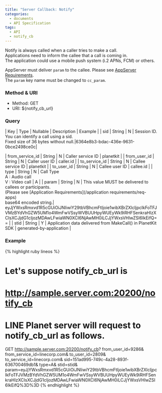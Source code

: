 ```yaml
---
title: "Server Callback: Notify"
categories:
  - documents
  - API Specification
tags:
  - API
  - notify_cb
---
```


Notify is always called when a caller tries to make a call.<br>
Applications need to inform the callee that a call is coming in.<br>
The application could use a mobile push system (i.2 APNs, FCM) or others.<br>

AppServer must deliver `param` to the callee.
Please see [AppServer Requirements]({{site.baseurl}}/documents/article/art-appserver-role/).<br>
The `param` key name must be changed to `cc_param`.<br>


### Method & URI
* Method: GET
* URI: ${notify_cb_url}

### Query

| Key | Type | Nullable | Description | Example |
| sid | String | N | Session ID.<br> You can identify a call using a sid.<br> Fixed size of 36 bytes without null.|6364e8b3-bdac-436e-9631-0bce2498ce0c|

| from_service_id | String | N | Caller service ID | planetkit |
| from_user_id | String | N | Caller user ID | caller.id |
| to_service_id	| String | N | Callee service ID | planetkit |
| to_user_id | String | N | Callee user ID | callee.id |
| type | String | N | Call Type<br> A : Audio call<br> V : Video call | A |
| param	| String | N | This value MUST be delivered to callees or participants.<br>(Please see [Application Requirements](/application requirements/req-apps)<br> base64 encoded string.| eyJjYWxsRmxvd1R5cGUiOiJNIiwiY29tbVBhcmFtIjoie1wibXBrZXlcIjpcIkFoTFJVMzBYdVhGZW5UM1o4WmFwVSsyWVBUUHpyWUEyWk9iRHFSenkraHIzXCIsXCJjdG1cIjozMDAwLFwiaWN0XCI6NjAwMH0iLCJjYWxsVHlwZSI6IkEifQ== |
| stid | String | Y | Application data delivered from MakeCall() in PlanetKit SDK | generated-by-application |

### Example

{% highlight ruby lineos %}
# Let's suppose notify_cb_url is
# http://sample.server.com:20200/notify_cb
# LINE Planet server will request to notify_cb_url as follows.

GET http://sample.server.com:20200/notify_cb?
from_user_id=9286&
from_service_id=linecorp.com&
to_user_id=2809&
to_service_id=linecorp.com&
sid=151ad995-749c-4a28-893f-636700469db1&
type=A&
stid=stid&
param=eyJjYWxsRmxvd1R5cGUiOiJNIiwiY29tbVBhcmFtIjoie1wibXBrZXlcIjpcIkFoTFJVMzBYdVhGZW5UM1o4WmFwVSsyWVBUUHpyWUEyWk9iRHFSenkraHIzXCIsXCJjdG1cIjozMDAwLFwiaWN0XCI6NjAwMH0iLCJjYWxsVHlwZSI6IkEifQ%3D%3D
{% endhighlight %}
